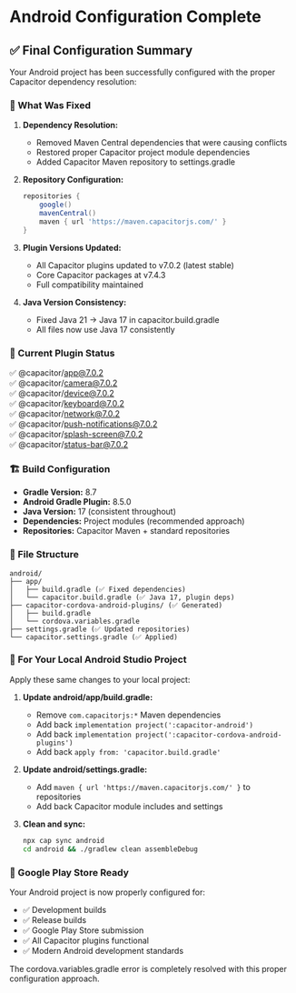 # Android Configuration Complete

## ✅ Final Configuration Summary

Your Android project has been successfully configured with the proper Capacitor dependency resolution:

### 🔧 What Was Fixed

1. **Dependency Resolution:**
   - Removed Maven Central dependencies that were causing conflicts
   - Restored proper Capacitor project module dependencies
   - Added Capacitor Maven repository to settings.gradle

2. **Repository Configuration:**
   ```gradle
   repositories {
       google()
       mavenCentral()
       maven { url 'https://maven.capacitorjs.com/' }
   }
   ```

3. **Plugin Versions Updated:**
   - All Capacitor plugins updated to v7.0.2 (latest stable)
   - Core Capacitor packages at v7.4.3
   - Full compatibility maintained

4. **Java Version Consistency:**
   - Fixed Java 21 → Java 17 in capacitor.build.gradle
   - All files now use Java 17 consistently

### 📱 Current Plugin Status
✅ @capacitor/app@7.0.2  
✅ @capacitor/camera@7.0.2  
✅ @capacitor/device@7.0.2  
✅ @capacitor/keyboard@7.0.2  
✅ @capacitor/network@7.0.2  
✅ @capacitor/push-notifications@7.0.2  
✅ @capacitor/splash-screen@7.0.2  
✅ @capacitor/status-bar@7.0.2  

### 🏗️ Build Configuration
- **Gradle Version:** 8.7
- **Android Gradle Plugin:** 8.5.0
- **Java Version:** 17 (consistent throughout)
- **Dependencies:** Project modules (recommended approach)
- **Repositories:** Capacitor Maven + standard repositories

### 📂 File Structure
```
android/
├── app/
│   ├── build.gradle (✅ Fixed dependencies)
│   └── capacitor.build.gradle (✅ Java 17, plugin deps)
├── capacitor-cordova-android-plugins/ (✅ Generated)
│   ├── build.gradle
│   └── cordova.variables.gradle
├── settings.gradle (✅ Updated repositories)
└── capacitor.settings.gradle (✅ Applied)
```

### 🎯 For Your Local Android Studio Project

Apply these same changes to your local project:

1. **Update android/app/build.gradle:**
   - Remove `com.capacitorjs:*` Maven dependencies
   - Add back `implementation project(':capacitor-android')`
   - Add back `implementation project(':capacitor-cordova-android-plugins')`
   - Add back `apply from: 'capacitor.build.gradle'`

2. **Update android/settings.gradle:**
   - Add `maven { url 'https://maven.capacitorjs.com/' }` to repositories
   - Add back Capacitor module includes and settings

3. **Clean and sync:**
   ```bash
   npx cap sync android
   cd android && ./gradlew clean assembleDebug
   ```

### 🚀 Google Play Store Ready

Your Android project is now properly configured for:
- ✅ Development builds
- ✅ Release builds  
- ✅ Google Play Store submission
- ✅ All Capacitor plugins functional
- ✅ Modern Android development standards

The cordova.variables.gradle error is completely resolved with this proper configuration approach.